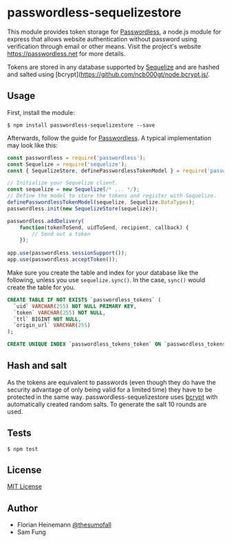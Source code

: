 # passwordless-sequelizestore
This module provides token storage for [Passwordless](https://github.com/florianheinemann/passwordless),
a node.js module for express that allows website authentication without password using verification through
email or other means. Visit the project's website https://passwordless.net for more details.

Tokens are stored in any database supported by [Sequelize](http://docs.sequelizejs.com/)
and are hashed and salted using [bcrypt](https://github.com/ncb000gt/node.bcrypt.js/.

## Usage

First, install the module:

`$ npm install passwordless-sequelizestore --save`

Afterwards, follow the guide for [Passwordless](https://github.com/florianheinemann/passwordless).
A typical implementation may look like this:

```javascript
const passwordless = require('passwordless');
const Sequelize = require('sequelize');
const { SequelizeStore, definePasswordlessTokenModel } = require('passwordless-sequelizestore');

// Initialize your Sequelize client. 
const sequelize = new Sequelize(/* ... */);
// Define the model to store the tokens and register with Sequelize. 
definePasswordlessTokenModel(sequelize, Sequelize.DataTypes);
passwordless.init(new SequelizeStore(sequelize));

passwordless.addDelivery(
    function(tokenToSend, uidToSend, recipient, callback) {
        // Send out a token
    });
    
app.use(passwordless.sessionSupport());
app.use(passwordless.acceptToken());
```

Make sure you create the table and index for your database like the following, unless
you use `sequelize.sync()`.  In the case, `sync()` would create the table for you.

```sql
CREATE TABLE IF NOT EXISTS `passwordless_tokens` (
  `uid` VARCHAR(255) NOT NULL PRIMARY KEY,
  `token` VARCHAR(255) NOT NULL,
  `ttl` BIGINT NOT NULL,
  `origin_url` VARCHAR(255)
);

CREATE UNIQUE INDEX `passwordless_tokens_token` ON `passwordless_tokens` (`token`);
```

## Hash and salt
As the tokens are equivalent to passwords (even though they do have the security advantage of
only being valid for a limited time) they have to be protected in the same way.
passwordless-sequelizestore uses [bcrypt](https://github.com/ncb000gt/node.bcrypt.js/) with automatically
created random salts. To generate the salt 10 rounds are used.

## Tests

`$ npm test`

## License

[MIT License](http://opensource.org/licenses/MIT)

## Author
* Florian Heinemann [@thesumofall](http://twitter.com/thesumofall/)
* Sam Fung
